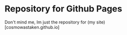 # Repository for Github Pages
Don't mind me, Im just the repository for (my site)[cosmowastaken.github.io]
